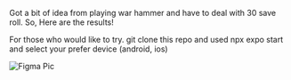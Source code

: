 Got a bit of idea from playing war hammer and have to deal with 30 save roll.
So, Here are the results!

For those who would like to try. git clone this repo and used npx expo start and select your prefer device (android, ios)


![Figma Pic](https://github.com/PathadonAougsk/tabletop/blob/master/Screenshot%202024-10-09%20003146.png)
